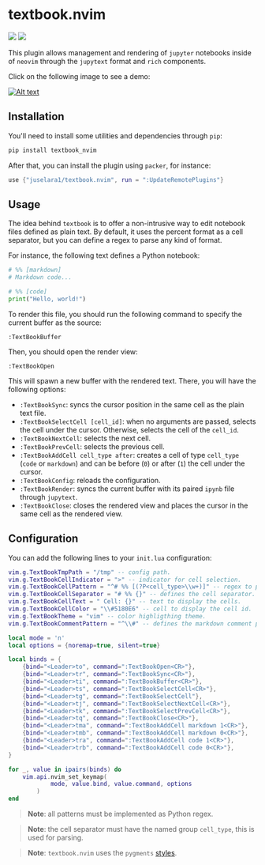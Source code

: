 # textbook.nvim

<a href="https://pypi.python.org/pypi/textbook_nvim"><img src="https://img.shields.io/pypi/v/textbook_nvim.svg"/></a>
<a href="https://github.com/psf/black"><img src="https://img.shields.io/badge/code%20style-black-000000.svg"/></a>

This plugin allows management and rendering of `jupyter` notebooks inside of `neovim` through the `jupytext` format and `rich` components.

Click on the following image to see a demo:

[![Alt text](https://img.youtube.com/vi/mC8kZa93uhg/0.jpg)](https://www.youtube.com/watch?v=mC8kZa93uhg)

## Installation

You'll need to install some utilities and dependencies through `pip`:

```sh
pip install textbook_nvim
```

After that, you can install the plugin using `packer`, for instance:

```lua
use {"juselara1/textbook.nvim", run = ":UpdateRemotePlugins"}
```

## Usage

The idea behind `textbook` is to offer a non-intrusive way to edit notebook files defined as plain text. By default, it uses the percent format as a cell separator, but you can define a regex to parse any kind of format.

For instance, the following text defines a Python notebook:

```python
# %% [markdown]
# Markdown code...

# %% [code]
print("Hello, world!")
```

To render this file, you should run the following command to specify the current buffer as the source:

```vim
:TextBookBuffer
```

Then, you should open the render view:

```vim
:TextBookOpen
```

This will spawn a new buffer with the rendered text. There, you will have the following options:

- `:TextBookSync`: syncs the cursor position in the same cell as the plain text file.
- `:TextBookSelectCell [cell_id]`: when no arguments are passed, selects the cell under the cursor. Otherwise, selects the cell of the `cell_id`.
- `:TextBookNextCell`: selects the next cell.
- `:TextBookPrevCell`: selects the previous cell.
- `:TextBookAddCell cell_type after`: creates a cell of type `cell_type` (`code` or `markdown`) and can be before (`0`) or after (`1`) the cell under the cursor.
- `:TextBookConfig`: reloads the configuration.
- `:TextBookRender`: syncs the current buffer with its paired `ipynb` file through `jupytext`.
- `:TextBookClose`: closes the rendered view and places the cursor in the same cell as the rendered view.

## Configuration

You can add the following lines to your `init.lua` configuration:

```lua
vim.g.TextBookTmpPath = "/tmp" -- config path.
vim.g.TextBookCellIndicator = ">" -- indicator for cell selection.
vim.g.TextBookCellPattern = "^# %% [(?P<cell_type>\\w+)]" -- regex to parse the cell separator.
vim.g.TextBookCellSeparator = "# %% {}" -- defines the cell separator.
vim.g.TextBookCellText = " Cell: {}" -- text to display the cells.
vim.g.TextBookCellColor = "\\#5180E6" -- cell to display the cell id.
vim.g.TextBookTheme = "vim" -- color highligthing theme.
vim.g.TextBookCommentPattern = "^\\#" -- defines the markdown comment pattern.

local mode = 'n'
local options = {noremap=true, silent=true}

local binds = {
    {bind="<Leader>to", command=":TextBookOpen<CR>"},
    {bind="<Leader>tr", command=":TextBookSync<CR>"},
    {bind="<Leader>ti", command=":TextBookBuffer<CR>"},
    {bind="<Leader>ts", command=":TextBookSelectCell<CR>"},
    {bind="<Leader>tg", command=":TextBookSelectCell"},
    {bind="<Leader>tj", command=":TextBookSelectNextCell<CR>"},
    {bind="<Leader>tk", command=":TextBookSelectPrevCell<CR>"},
    {bind="<Leader>tq", command=":TextBookClose<CR>"},
    {bind="<Leader>tma", command=":TextBookAddCell markdown 1<CR>"},
    {bind="<Leader>tmb", command=":TextBookAddCell markdown 0<CR>"},
    {bind="<Leader>tra", command=":TextBookAddCell code 1<CR>"},
    {bind="<Leader>trb", command=":TextBookAddCell code 0<CR>"},
}

for _, value in ipairs(binds) do
    vim.api.nvim_set_keymap(
            mode, value.bind, value.command, options
        )
end
```

> **Note**: all patterns must be implemented as Python regex.

> **Note**: the cell separator must have the named group `cell_type`, this is used for parsing.

> **Note**: `textbook.nvim` uses the `pygments` [styles](https://pygments.org/styles/).
